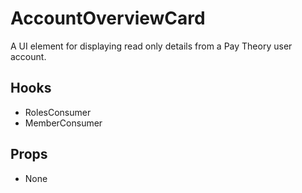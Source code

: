 # AccountOverviewCard

A UI element for displaying read only details from a Pay Theory user account.

## Hooks

* RolesConsumer
* MemberConsumer

## Props

* None